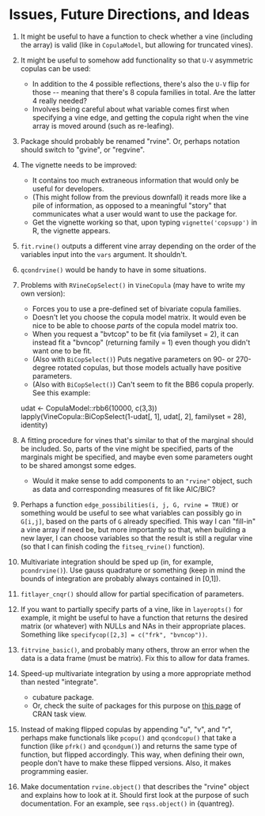 # Issues, Future Directions, and Ideas

1. It might be useful to have a function to check whether a vine (including the array) is valid (like in `CopulaModel`, but allowing for truncated vines).

2. It might be useful to somehow add functionality so that `U-V` asymmetric copulas can be used:
	* In addition to the 4 possible reflections, there's also the `U-V` flip for those -- meaning that there's 8 copula families in total. Are the latter 4 really needed?
	* Involves being careful about what variable comes first when specifying a vine edge, and getting the copula right when the vine array is moved around (such as re-leafing).

3. Package should probably be renamed "rvine". Or, perhaps notation should switch to "gvine", or "regvine".

4. The vignette needs to be improved:
	* It contains too much extraneous information that would only be useful for developers.
	* (This might follow from the previous downfall) it reads more like a pile of information, as opposed to a meaningful "story" that communicates what a user would want to use the package for. 
	* Get the vignette working so that, upon typing `vignette('copsupp')` in R, the vignette appears.

5. `fit.rvine()` outputs a different vine array depending on the order of the variables input into the `vars` argument. It shouldn't.

6. `qcondrvine()` would be handy to have in some situations.

7. Problems with `RVineCopSelect()` in `VineCopula` (may have to write my own version):
	* Forces you to use a pre-defined set of bivariate copula families.
	* Doesn't let you choose the copula model matrix. It would even be nice to be able to choose _parts_ of the copula model matrix too.
	* When you request a "bvtcop" to be fit (via familyset = 2), it can instead fit a "bvncop" (returning family = 1) even though you didn't want one to be fit.
	* (Also with `BiCopSelect()`) Puts negative parameters on 90- or 270-degree rotated copulas, but those models actually have positive parameters. 
	* (Also with `BiCopSelect()`) Can't seem to fit the BB6 copula properly. See this example: 

    udat <- CopulaModel::rbb6(10000, c(3,3))
    lapply(VineCopula::BiCopSelect(1-udat[, 1], udat[, 2], familyset = 28), identity)

8. A fitting procedure for vines that's similar to that of the marginal should be included. So, parts of the vine might be specified, parts of the marginals might be specified, and maybe even some parameters ought to be shared amongst some edges.
	* Would it make sense to add components to an `"rvine"` object, such as data and corresponding measures of fit like AIC/BIC?

9. Perhaps a function `edge_possibilities(i, j, G, rvine = TRUE)` or something would be useful to see what variables can possibly go in `G[i,j]`, based on the parts of `G` already specified. This way I can "fill-in" a vine array if need be, but more importantly so that, when building a new layer, I can choose variables so that the result is still a regular vine (so that I can finish coding the `fitseq_rvine()` function).

11. Multivariate integration should be sped up (in, for example, `pcondrvine()`). Use gauss quadrature or something (keep in mind the bounds of integration are probably always contained in [0,1]).

12. `fitlayer_cnqr()` should allow for partial specification of parameters.

13. If you want to partially specify parts of a vine, like in `layeropts()` for example, it might be useful to have a function that returns the desired matrix (or whatever) with NULLs and NAs in their appropriate places. Something like `specifycop([2,3] = c("frk", "bvncop"))`.

14. `fitrvine_basic()`, and probably many others, throw an error when the data is a data frame (must be matrix). Fix this to allow for data frames.

16. Speed-up multivariate integration by using a more appropriate method than nested "integrate".
	* cubature package.
	* Or, check the suite of packages for this purpose on [this page](https://cran.r-project.org/web/views/NumericalMathematics.html) of CRAN task view.

17. Instead of making flipped copulas by appending "u", "v", and "r", perhaps make functionals like `pcopu()` and `qcondcopu()` that take a function (like `pfrk()` and `qcondgum()`) and returns the same type of function, but flipped accordingly. This way, when defining their own, people don't have to make these flipped versions. Also, it makes programming easier.

18. Make documentation `rvine.object()` that describes the "rvine" object and explains how to look at it. Should first look at the purpose of such documentation. For an example, see 
`rqss.object()` in {quantreg}.
